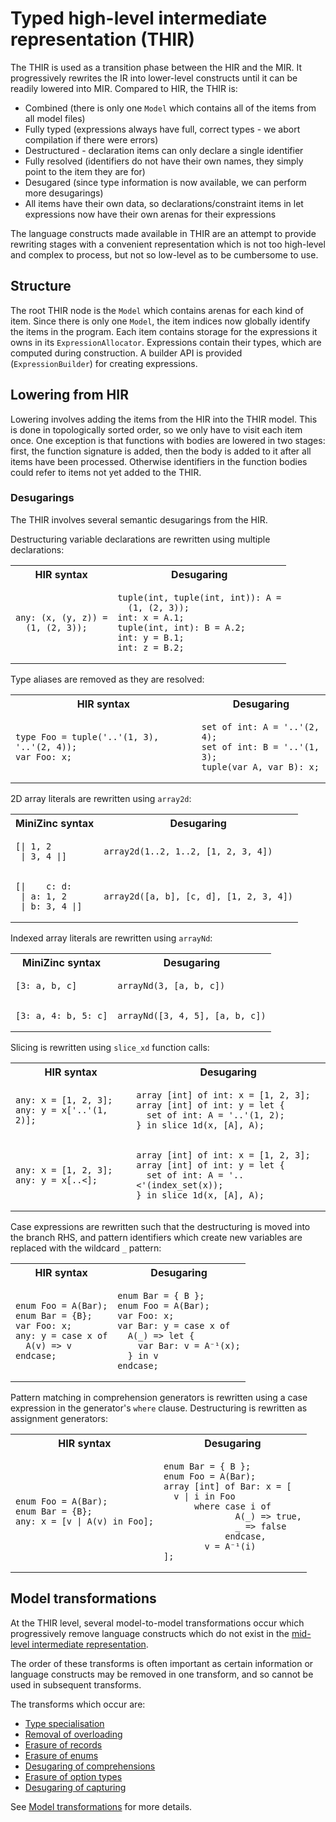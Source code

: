# Typed high-level intermediate representation (THIR)

The THIR is used as a transition phase between the HIR and the MIR. It progressively rewrites the IR into lower-level
constructs until it can be readily lowered into MIR. Compared to HIR, the THIR is:

- Combined (there is only one `Model` which contains all of the items from all model files)
- Fully typed (expressions always have full, correct types - we abort compilation if there were errors)
- Destructured - declaration items can only declare a single identifier
- Fully resolved (identifiers do not have their own names, they simply point to the item they are for)
- Desugared (since type information is now available, we can perform more desugarings)
- All items have their own data, so declarations/constraint items in let expressions now have their own arenas for their
  expressions

The language constructs made available in THIR are an attempt to provide rewriting stages with a convenient
representation which is not too high-level and complex to process, but not so low-level as to be cumbersome to use.

## Structure

The root THIR node is the `Model` which contains arenas for each kind of item. Since there is only one `Model`, the
item indices now globally identify the items in the program. Each item contains storage for the expressions it owns in
its `ExpressionAllocator`. Expressions contain their types, which are computed during construction. A builder API is
provided (`ExpressionBuilder`) for creating expressions.

## Lowering from HIR

Lowering involves adding the items from the HIR into the THIR model. This is done in topologically sorted order, so
we only have to visit each item once. One exception is that functions with bodies are lowered in two stages: first,
the function signature is added, then the body is added to it after all items have been processed. Otherwise identifiers
in the function bodies could refer to items not yet added to the THIR.

### Desugarings

The THIR involves several semantic desugarings from the HIR.

Destructuring variable declarations are rewritten using multiple declarations:

<table style="width:100%">

<tr><th>HIR syntax</th><th>Desugaring</th></tr>

<tr>
<td>

```mzn
any: (x, (y, z)) =
  (1, (2, 3));
```

</td>
<td>

```mzn
tuple(int, tuple(int, int)): A =
  (1, (2, 3));
int: x = A.1;
tuple(int, int): B = A.2;
int: y = B.1;
int: z = B.2;
```

</td>
</tr>

</table>

Type aliases are removed as they are resolved:

<table style="width:100%">

<tr><th>HIR syntax</th><th>Desugaring</th></tr>

<tr>
<td>

```mzn
type Foo = tuple('..'(1, 3), '..'(2, 4));
var Foo: x;
```

</td>
<td>

```mzn
set of int: A = '..'(2, 4);
set of int: B = '..'(1, 3);
tuple(var A, var B): x;
```

</td>
</tr>

</table>

2D array literals are rewritten using `array2d`:

<table style="width:100%">

<tr><th>MiniZinc syntax</th><th>Desugaring</th></tr>

<tr>
<td>

```mzn
[| 1, 2
 | 3, 4 |]
```

</td>
<td>

```mzn
array2d(1..2, 1..2, [1, 2, 3, 4])
```

</td>
</tr>

<tr>
<td>

```mzn
[|    c: d:
 | a: 1, 2
 | b: 3, 4 |]
```

</td>
<td>

```mzn
array2d([a, b], [c, d], [1, 2, 3, 4])
```

</td>
</tr>

</table>

Indexed array literals are rewritten using `arrayNd`:

<table style="width:100%">

<tr><th>MiniZinc syntax</th><th>Desugaring</th></tr>

<tr>
<td>

```mzn
[3: a, b, c]
```

</td>
<td>

```mzn
arrayNd(3, [a, b, c])
```

</td>
</tr>

<tr>
<td>

```mzn
[3: a, 4: b, 5: c]
```

</td>
<td>

```mzn
arrayNd([3, 4, 5], [a, b, c])
```

</td>
</tr>

</table>

Slicing is rewritten using `slice_xd` function calls:

<table style="width:100%">

<tr><th>HIR syntax</th><th>Desugaring</th></tr>

<tr>
<td>

```mzn
any: x = [1, 2, 3];
any: y = x['..'(1, 2)];
```

</td>
<td>

```mzn
array [int] of int: x = [1, 2, 3];
array [int] of int: y = let {
  set of int: A = '..'(1, 2);
} in slice_1d(x, [A], A);
```

</td>
</tr>

<tr>
<td>

```mzn
any: x = [1, 2, 3];
any: y = x[..<];
```

</td>
<td>

```mzn
array [int] of int: x = [1, 2, 3];
array [int] of int: y = let {
  set of int: A = '..<'(index_set(x));
} in slice_1d(x, [A], A);
```

</td>
</tr>

</table>

Case expressions are rewritten such that the destructuring is moved into the branch RHS, and pattern identifiers which
create new variables are replaced with the wildcard `_` pattern:

<table style="width:100%">

<tr><th>HIR syntax</th><th>Desugaring</th></tr>

<tr>
<td>

```mzn
enum Foo = A(Bar);
enum Bar = {B};
var Foo: x;
any: y = case x of
  A(v) => v
endcase;
```

</td>
<td>

```mzn
enum Bar = { B };
enum Foo = A(Bar);
var Foo: x;
var Bar: y = case x of
  A(_) => let {
    var Bar: v = A⁻¹(x);
  } in v
endcase;
```

</td>
</tr>

</table>

Pattern matching in comprehension generators is rewritten using a case expression in the generator's `where` clause.
Destructuring is rewritten as assignment generators:

<table style="width:100%">

<tr><th>HIR syntax</th><th>Desugaring</th></tr>

<tr>
<td>

```mzn
enum Foo = A(Bar);
enum Bar = {B};
any: x = [v | A(v) in Foo];
```

</td>
<td>

```mzn
enum Bar = { B };
enum Foo = A(Bar);
array [int] of Bar: x = [
  v | i in Foo
      where case i of
              A(_) => true,
              _ => false
            endcase,
        v = A⁻¹(i)
];
```

</td>
</tr>

</table>

## Model transformations

At the THIR level, several model-to-model transformations occur which progressively remove language
constructs which do not exist in the [mid-level intermediate representation](../mir/mir.md).

The order of these transforms is often important as certain information or language constructs
may be removed in one transform, and so cannot be used in subsequent transforms.

The transforms which occur are:

- [Type specialisation](./type-specialise.md)
- [Removal of overloading](./overloading.md)
- [Erasure of records](./records.md)
- [Erasure of enums](./enums.md)
- [Desugaring of comprehensions](./comprehension.md)
- [Erasure of option types](./option-types.md)
- [Desugaring of capturing](./captures.md)

See [Model transformations](./transform.md) for more details.
